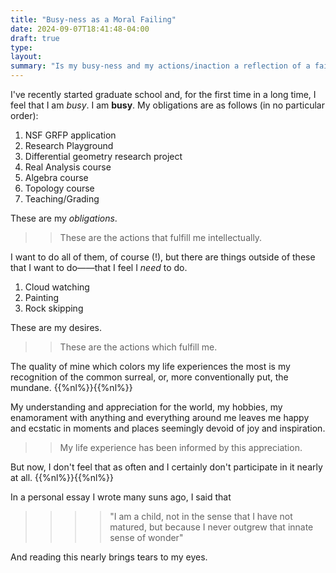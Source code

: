 ```yaml
---
title: "Busy-ness as a Moral Failing"
date: 2024-09-07T18:41:48-04:00
draft: true
type:
layout:
summary: "Is my busy-ness and my actions/inaction a reflection of a failure?"
---
```




I've recently started graduate school and, for the first time in a long time, I feel that I am _busy_. I am **busy**.
My obligations are as follows (in no particular order):
1. NSF GRFP application
2. Research Playground
3. Differential geometry research project
4. Real Analysis course
5. Algebra course
6. Topology course
7. Teaching/Grading

These are my _obligations_. 

>> These are the actions that fulfill me intellectually.

I want to do all of them, of course (!), but there are things outside of these that I want to do——that I feel I _need_ to do.

1. Cloud watching
2. Painting
3. Rock skipping

These are my desires.

>> These are the actions which fulfill me.

The quality of mine which colors my life experiences the most is my recognition of the common surreal, or, more conventionally put, the mundane.
{{%nl%}}{{%nl%}}

My understanding and appreciation for the world, my hobbies, my enamorament with anything and everything around me leaves me happy and ecstatic in moments and places seemingly devoid of joy and inspiration.

>> My life experience has been informed by this appreciation.

But now, I don't feel that as often and I certainly don't participate in it nearly at all.
{{%nl%}}{{%nl%}}

In a personal essay I wrote many suns ago, I said that

>>>> "I am a child, not in the sense that I have not matured, but because I never outgrew that innate sense of wonder"

And reading this nearly brings tears to my eyes. 



